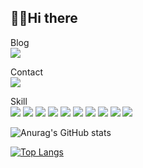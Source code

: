 🖐🏻Hi there
---
Blog <br>
<a href="https://velog.io/@leui9179" target="_blank"><img src="https://img.shields.io/badge/leui9179.log-ffffff?&logo=velog"/></a>

Contact <br>
<a href="#"><img src="https://img.shields.io/badge/outdark97@gmail.com-ffffff?&logo=gmail"/></a>

Skill<br>
<span>
<img src="https://img.shields.io/badge/JAVA-007396?style=for-the-badge&logo=java&logoColor=white">
<img src="https://img.shields.io/badge/Spring-6DB33F?style=for-the-badge&logo=Spring&logoColor=white">
<img src="https://img.shields.io/badge/python-3776AB?style=for-the-badge&logo=python&logoColor=white">
<img src="https://img.shields.io/badge/flask-000000?style=for-the-badge&logo=python&logoColor=white">
<img src="https://img.shields.io/badge/mysql-4479A1?style=for-the-badge&logo=mysql&logoColor=white">
<img src="https://img.shields.io/badge/redis-DC382D?style=for-the-badge&logo=redis&logoColor=white">
<img src="https://img.shields.io/badge/flutter-02569B?style=for-the-badge&logo=flutter&logoColor=white">
<img src="https://img.shields.io/badge/javascript-F7DF1E?style=for-the-badge&logo=javascript&logoColor=black">
<img src="https://img.shields.io/badge/vue.js-4FC08D?style=for-the-badge&logo=vue.js&logoColor=white">
<img src="https://img.shields.io/badge/aws-232F3E?style=for-the-badge&logo=aws&logoColor=white">
</span>



![Anurag's GitHub stats](https://github-readme-stats.vercel.app/api?username=Eui9179&show_icons=true&theme=default)


[![Top Langs](https://github-readme-stats.vercel.app/api/top-langs/?username=Eui9179&hide=jupyter%20notebook,objective-c,html)](https://github.com/anuraghazra/github-readme-stats)